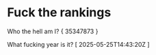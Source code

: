 # Fuck the rankings

Who the hell am I?
{ 35347873 }

What fucking year is it?
[ 2025-05-25T14:43:20Z ]
